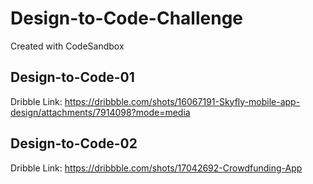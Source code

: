 # Design-to-Code-Challenge

Created with CodeSandbox

## Design-to-Code-01

Dribble Link: https://dribbble.com/shots/16067191-Skyfly-mobile-app-design/attachments/7914098?mode=media

## Design-to-Code-02

Dribble Link: https://dribbble.com/shots/17042692-Crowdfunding-App
